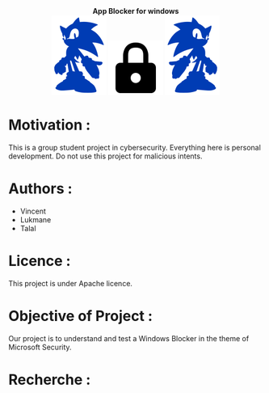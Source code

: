 <div align="center">
	<b>
  	App Blocker for windows
	</b>
</div>
<div align="center">
	<img src="./public/Sonic.png" alt="locker" style="border: 4px solid white;"></img>
	<img src="./public/lock.png" alt="locker" style="border: 4px solid white;"></img>
	<img src="./public/Sonic2.png" alt="locker" style="border: 4px solid white;"></img>
</div>

# Motivation :

This is a group student project in cybersecurity. Everything here is personal development.
Do not use this project for malicious intents.

# Authors :

- Vincent
- Lukmane
- Talal

# Licence :

This project is under Apache licence.

# Objective of Project :
Our project is to understand and test a Windows Blocker in the theme of Microsoft Security.

# Recherche :


